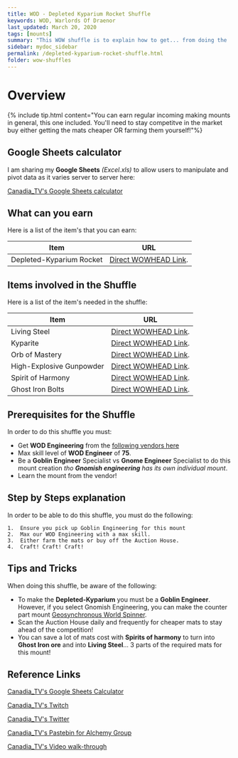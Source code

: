 ```yaml
---
title: WOD - Depleted Kyparium Rocket Shuffle
keywords: WOD, Warlords Of Draenor
last_updated: March 20, 2020
tags: [mounts]
summary: "This WOW shuffle is to explain how to get... from doing the ... shuffle"
sidebar: mydoc_sidebar
permalink: /depleted-kyparium-rocket-shuffle.html
folder: wow-shuffles
---
```


# Overview
{% include tip.html content="You can earn regular incoming making mounts in general, this one included. You'll need to stay competitve in the market buy either getting the mats cheaper OR farming them yourself!"%}

## Google Sheets calculator
I am sharing my **Google Sheets** _(Excel.xls)_ to allow users to manipulate and pivot data as it varies server to server here:

[Canadia_TV's Google Sheets calculator](https://docs.google.com/spreadsheets/d/1NLZs6mjxo_Wo8O_HZvLkRFERlnH-tmbWlil9E8cf_Pc/edit?usp=sharing)

## What can you earn

Here is a list of the item's that you can earn:

|Item|URL|
|-------|--------|
|Depleted-Kyparium Rocket|[Direct WOWHEAD Link](https://www.wowhead.com/item=87250/depleted-kyparium-rocket).|


## Items involved in the Shuffle

Here is a list of the item's needed in the shuffle:

|Item|URL|
|-------|--------|
|Living Steel|[Direct WOWHEAD Link](https://www.wowhead.com/item=72104/living-steel).|
|Kyparite|[Direct WOWHEAD Link](https://www.wowhead.com/item=72093/kyparite).|
|Orb of Mastery|[Direct WOWHEAD Link](https://www.wowhead.com/item=83092/orb-of-mystery).|
|High-Explosive Gunpowder|[Direct WOWHEAD Link](https://www.wowhead.com/item=77468/high-explosive-gunpowder).|
|Spirit of Harmony|[Direct WOWHEAD Link](https://www.wowhead.com/item=76061/spirit-of-harmony).|
|Ghost Iron Bolts|[Direct WOWHEAD Link](https://www.wowhead.com/item=77467/ghost-iron-bolts).|

## Prerequisites for the Shuffle
In order to do this shuffle you must:

* Get **WOD Engineering** from the [following vendors here](https://www.wowhead.com/item=111921/draenor-engineering#sold-by)
* Max skill level of **WOD Engineer** of **75**.
* Be a **Goblin Engineer** Specialist vs **Gnome Engineer** Specialist to do this mount creation _tho **Gnomish engineering** has its own individual mount_.
* Learn the mount from the vendor!

## Step by Steps explanation
In order to be able to do this shuffle, you must do the following:

```
1.  Ensure you pick up Goblin Engineering for this mount
2.  Max our WOD Engineering with a max skill.
3.  Either farm the mats or buy off the Auction House.
4.  Craft! Craft! Craft!
```

## Tips and Tricks
When doing this shuffle, be aware of the following:

* To make the **Depleted-Kyparium** you must be a **Goblin Engineer**. However, if you select Gnomish Engineering, you can make the counter part mount [Geosynchronous World Spinner](https://www.wowhead.com/spell=126508/geosynchronous-world-spinner).
* Scan the Auction House daily and frequently for cheaper mats to stay ahead of the competition!
* You can save a lot of mats cost with **Spirits of harmony** to turn into **Ghost Iron ore** and into **Living Steel**... 3 parts of the required mats for this mount!

## Reference Links
[Canadia_TV's Google Sheets Calculator](https://docs.google.com/spreadsheets/d/1NLZs6mjxo_Wo8O_HZvLkRFERlnH-tmbWlil9E8cf_Pc/edit?usp=sharing)

[Canadia_TV's Twitch](http://twitch.tv/canadia_tv)

[Canadia_TV's Twitter](https://twitter.com/canadia_tv)

[Canadia_TV's Pastebin for Alchemy Group](https://pastebin.com/ypPV7XuH)

[Canadia_TV's Video walk-through](https://www.youtube.com/watch?v=bahNtN-Z0yY&feature=youtu.be)
